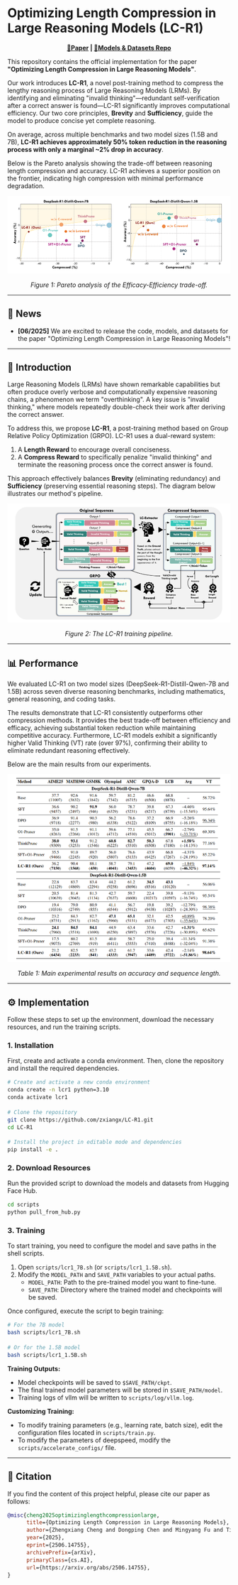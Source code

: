 

# Optimizing Length Compression in Large Reasoning Models (LC-R1)

<p align="center">
<strong><a href="https://arxiv.org/abs/2506.14755">📃Paper</a> | <a href="https://huggingface.co/collections/zx10086/lc-r1-685a7f3a33f3ba17f2c493b8">🤗Models & Datasets Repo</a></strong>
</p>

This repository contains the official implementation for the paper **"Optimizing Length Compression in Large Reasoning Models"**.

Our work introduces **LC-R1**, a novel post-training method to compress the lengthy reasoning process of Large Reasoning Models (LRMs). By identifying and eliminating "invalid thinking"—redundant self-verification after a correct answer is found—LC-R1 significantly improves computational efficiency. Our two core principles, **Brevity** and **Sufficiency**, guide the model to produce concise yet complete reasoning.

On average, across multiple benchmarks and two model sizes (1.5B and 7B), **LC-R1 achieves approximately 50% token reduction in the reasoning process with only a marginal ~2% drop in accuracy**.


Below is the Pareto analysis showing the trade-off between reasoning length compression and accuracy. LC-R1 achieves a superior position on the frontier, indicating high compression with minimal performance degradation.

![Pareto Analysis](./assets/pareto.png)
*<p align="center">Figure 1: Pareto analysis of the Efficacy-Efficiency trade-off.</p>*

---

## 🚀 News

* **[06/2025]** We are excited to release the code, models, and datasets for the paper "Optimizing Length Compression in Large Reasoning Models"!

---

## 📖 Introduction

Large Reasoning Models (LRMs) have shown remarkable capabilities but often produce overly verbose and computationally expensive reasoning chains, a phenomenon we term "overthinking". A key issue is "invalid thinking," where models repeatedly double-check their work after deriving the correct answer.

To address this, we propose **LC-R1**, a post-training method based on Group Relative Policy Optimization (GRPO). LC-R1 uses a dual-reward system:
1.  A **Length Reward** to encourage overall conciseness.
2.  A **Compress Reward** to specifically penalize "invalid thinking" and terminate the reasoning process once the correct answer is found.

This approach effectively balances **Brevity** (eliminating redundancy) and **Sufficiency** (preserving essential reasoning steps). The diagram below illustrates our method's pipeline.

![LC-R1 Method](./assets/method.png)
*<p align="center">Figure 2: The LC-R1 training pipeline.</p>*

---

## 📊 Performance

We evaluated LC-R1 on two model sizes (DeepSeek-R1-Distill-Qwen-7B and 1.5B) across seven diverse reasoning benchmarks, including mathematics, general reasoning, and coding tasks.

The results demonstrate that LC-R1 consistently outperforms other compression methods. It provides the best trade-off between efficiency and efficacy, achieving substantial token reduction while maintaining competitive accuracy. Furthermore, LC-R1 models exhibit a significantly higher Valid Thinking (VT) rate (over 97%), confirming their ability to eliminate redundant reasoning effectively.

Below are the main results from our experiments.

![Main Results](./assets/table.png)
*<p align="center">Table 1: Main experimental results on accuracy and sequence length.</p>*

---

## ⚙️ Implementation

Follow these steps to set up the environment, download the necessary resources, and run the training scripts.

### 1. Installation

First, create and activate a conda environment. Then, clone the repository and install the required dependencies.

```bash
# Create and activate a new conda environment
conda create -n lcr1 python=3.10
conda activate lcr1

# Clone the repository
git clone https://github.com/zxiangx/LC-R1.git
cd LC-R1

# Install the project in editable mode and dependencies
pip install -e .
````

### 2\. Download Resources

Run the provided script to download the models and datasets from Hugging Face Hub.

```bash
cd scripts
python pull_from_hub.py
```

### 3\. Training

To start training, you need to configure the model and save paths in the shell scripts.

1.  Open `scripts/lcr1_7B.sh` (or `scripts/lcr1_1.5B.sh`).
2.  Modify the `MODEL_PATH` and `SAVE_PATH` variables to your actual paths.
      * `MODEL_PATH`: Path to the pre-trained model you want to fine-tune.
      * `SAVE_PATH`: Directory where the trained model and checkpoints will be saved.

Once configured, execute the script to begin training:

```bash
# For the 7B model
bash scripts/lcr1_7B.sh

# Or for the 1.5B model
bash scripts/lcr1_1.5B.sh
```

**Training Outputs:**

  * Model checkpoints will be saved to `$SAVE_PATH/ckpt`.
  * The final trained model parameters will be stored in `$SAVE_PATH/model`.
  * Training logs of vllm will be written to `scripts/log/vllm.log`.

**Customizing Training:**

  * To modify training parameters (e.g., learning rate, batch size), edit the configuration files located in `scripts/train.py`.
  * To modify the parameters of deepspeed, modify the `scripts/accelerate_configs/` file.

-----

## 📝 Citation

If you find the content of this project helpful, please cite our paper as follows:

```bibtex
@misc{cheng2025optimizinglengthcompressionlarge,
      title={Optimizing Length Compression in Large Reasoning Models}, 
      author={Zhengxiang Cheng and Dongping Chen and Mingyang Fu and Tianyi Zhou},
      year={2025},
      eprint={2506.14755},
      archivePrefix={arXiv},
      primaryClass={cs.AI},
      url={https://arxiv.org/abs/2506.14755}, 
}
```
